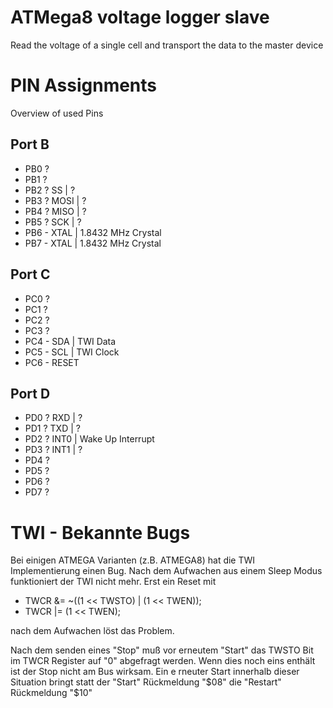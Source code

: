 # ATMega8 voltage logger slave
Read the voltage of a single cell and transport the data to the master device
 
# PIN Assignments
Overview of used Pins
 
## Port B
- PB0 ?
- PB1 ?
- PB2 ? SS    | ?
- PB3 ? MOSI  | ?
- PB4 ? MISO  | ?
- PB5 ? SCK   | ?
- PB6 - XTAL  | 1.8432 MHz Crystal
- PB7 - XTAL  | 1.8432 MHz Crystal

## Port C
- PC0 ?
- PC1 ?
- PC2 ?
- PC3 ?
- PC4 - SDA   | TWI Data
- PC5 - SCL   | TWI Clock
- PC6 - RESET

## Port D
- PD0 ? RXD   | ?
- PD1 ? TXD   | ?
- PD2 ? INT0  | Wake Up Interrupt
- PD3 ? INT1  | ?
- PD4 ?
- PD5 ?
- PD6 ?
- PD7 ?
 
# TWI - Bekannte Bugs
Bei einigen ATMEGA Varianten (z.B. ATMEGA8) hat die TWI Implementierung einen Bug. Nach dem Aufwachen aus einem Sleep Modus funktioniert der TWI nicht mehr. Erst ein Reset mit
 
- TWCR &= ~((1 << TWSTO) | (1 << TWEN));
- TWCR |= (1 << TWEN);

nach dem Aufwachen löst das Problem.
 
Nach dem senden eines "Stop" muß vor erneutem "Start" das TWSTO Bit im TWCR Register auf "0" abgefragt werden. Wenn dies noch eins enthält ist der Stop nicht am Bus wirksam. Ein e    rneuter Start innerhalb dieser Situation bringt statt der "Start" Rückmeldung "$08" die "Restart" Rückmeldung "$10"
